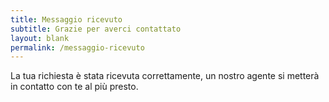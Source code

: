 ```yaml
---
title: Messaggio ricevuto
subtitle: Grazie per averci contattato
layout: blank
permalink: /messaggio-ricevuto
---
```

La tua richiesta è stata ricevuta correttamente, un nostro agente si metterà in contatto con te al più presto.